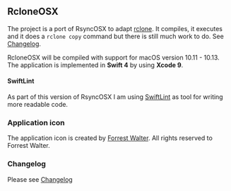## RcloneOSX

The project is a port of RsyncOSX to adapt [rclone](https://rclone.org/). It compiles, it executes and it does a `rclone copy` command but there is still much work to do. See [Changelog](/Documentation/docs/RcloneOSX/Changelog.md).

RcloneOSX will be compiled with support for macOS version 10.11 - 10.13. The application is implemented in **Swift 4** by using **Xcode 9**.

#### SwiftLint

As part of this version of RsyncOSX I am using [SwiftLint](https://github.com/realm/SwiftLint) as tool for writing more readable code.

### Application icon

The application icon is created by [Forrest Walter](http://www.forrestwalter.com/). All rights reserved to Forrest Walter.

### Changelog

Please see [Changelog](/Documentation/docs/RcloneOSX/Changelog.md)
